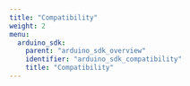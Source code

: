 ```yaml
---
title: "Compatibility"
weight: 2
menu:
  arduino_sdk:
    parent: "arduino_sdk_overview"
    identifier: "arduino_sdk_compatibility"
    title: "Compatibility"
---
```

